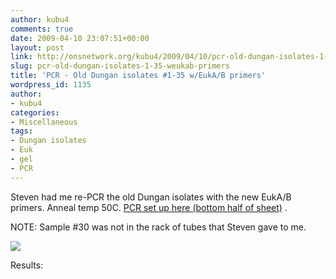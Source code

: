 ```yaml
---
author: kubu4
comments: true
date: 2009-04-10 23:07:51+00:00
layout: post
link: http://onsnetwork.org/kubu4/2009/04/10/pcr-old-dungan-isolates-1-35-weukab-primers/
slug: pcr-old-dungan-isolates-1-35-weukab-primers
title: 'PCR - Old Dungan isolates #1-35 w/EukA/B primers'
wordpress_id: 1135
author:
- kubu4
categories:
- Miscellaneous
tags:
- Dungan isolates
- Euk
- gel
- PCR
---
```


Steven had me re-PCR the old Dungan isolates with the new EukA/B primers. Anneal temp 50C. [PCR set up here (bottom half of sheet)](http://eagle.fish.washington.edu/Arabidopsis/Notebook%20Workup%20Files/20090410-01.jpg) .

NOTE: Sample #30 was not in the rack of tubes that Steven gave to me.

![](http://eagle.fish.washington.edu/Arabidopsis/20090410-01.jpg)

Results:
